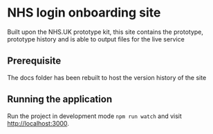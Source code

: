 # NHS login onboarding site

Built upon the NHS.UK prototype kit, this site contains the prototype, prototype history and is able to output files for the live service

## Prerequisite

The docs folder has been rebuilt to host the version history of the site

## Running the application

Run the project in development mode `npm run watch` and visit <a href="http://localhost:3000">http://localhost:3000</a>.
